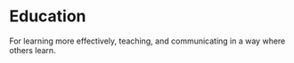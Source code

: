 # Education

For learning more effectively, teaching, and communicating in a way where others learn.

